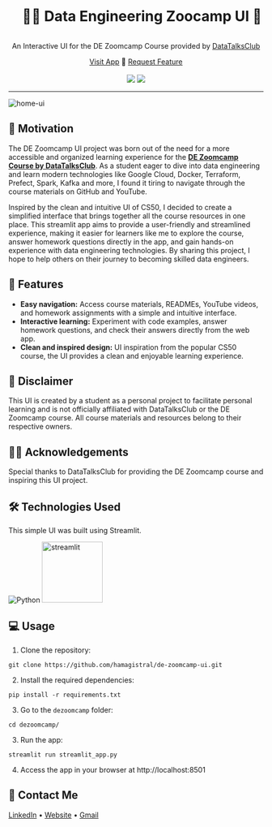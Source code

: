 <div align="center">
  <div id="user-content-toc">
    <ul>
      <summary><h1 style="display: inline-block;">👨‍🔧 Data Engineering Zoocamp UI 🎨</h1></summary>
    </ul>
  </div>

  <p>An Interactive UI for the DE Zoomcamp Course provided by <a href="https://github.com/DataTalksClub" target="_blank">DataTalksClub</a></p>
    <a href="https://dezoomcamp.streamlit.app/" target="_blank">Visit App</a>
    🌌
    <a href="https://github.com/Hamagistral/de-zoomcamp-ui/issues" target="_blank">Request Feature</a>
</div>
<br>
<div align="center">
      <a href="https://dezoomcamp.streamlit.app/"><img src="https://static.streamlit.io/badges/streamlit_badge_black_white.svg"/></a>
      <img src="https://img.shields.io/github/stars/hamagistral/de-zoomcamp-ui?color=blue&style=social"/>
</div>

<hr>

![home-ui](https://github.com/Hamagistral/de-zoomcamp-ui/assets/66017329/ae4f5e3c-b577-4198-8d45-6a076c092ef4)

## 🎯 Motivation

The DE Zoomcamp UI project was born out of the need for a more accessible and organized learning experience for the [**DE Zoomcamp Course by DataTalksClub**](https://github.com/DataTalksClub/data-engineering-zoomcamp). As a student eager to dive into data engineering and learn modern technologies like Google Cloud, Docker, Terraform, Prefect, Spark, Kafka and more, I found it tiring to navigate through the course materials on GitHub and YouTube.  

Inspired by the clean and intuitive UI of CS50, I decided to create a simplified interface that brings together all the course resources in one place. This streamlit app aims to provide a user-friendly and streamlined experience, making it easier for learners like me to explore the course, answer homework questions directly in the app, and gain hands-on experience with data engineering technologies. By sharing this project, I hope to help others on their journey to becoming skilled data engineers.

## 🚀 Features

- **Easy navigation:** Access course materials, READMEs, YouTube videos, and homework assignments with a simple and intuitive interface.
- **Interactive learning:** Experiment with code examples, answer homework questions, and check their answers directly from the web app.
- **Clean and inspired design:** UI inspiration from the popular CS50 course, the UI provides a clean and enjoyable learning experience.

## 🚨 Disclaimer

This UI is created by a student as a personal project to facilitate personal learning and is not officially affiliated with DataTalksClub or the DE Zoomcamp course. All course materials and resources belong to their respective owners.

## 👨‍🏫 Acknowledgements

Special thanks to DataTalksClub for providing the DE Zoomcamp course and inspiring this UI project.

## 🛠️ Technologies Used

This simple UI was built using Streamlit.

![Python](https://img.shields.io/badge/python-3670A0?style=for-the-badge&logo=python&logoColor=ffdd54)
<img src="https://user-images.githubusercontent.com/66017329/223900076-e1d5c1e5-7c4d-4b73-84e7-ae7d66149bc6.png" alt="streamlit" width="120">

## 💻 Usage

1. Clone the repository:

```
git clone https://github.com/hamagistral/de-zoomcamp-ui.git
```

2. Install the required dependencies:

```
pip install -r requirements.txt
```

3. Go to the `dezoomcamp` folder:

```
cd dezoomcamp/
```

3. Run the app:
```
streamlit run streamlit_app.py
```

4. Access the app in your browser at http://localhost:8501

## 📨 Contact Me

[LinkedIn](https://www.linkedin.com/in/hamza-elbelghiti/) •
[Website](https://hamagistral.me) •
[Gmail](hamza.lbelghiti@gmail.com)
